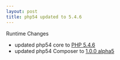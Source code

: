 ```yaml
---
layout: post
title: php54 updated to 5.4.6
---
```


Runtime Changes

 - updated php54 core to [PHP 5.4.6][core]
 - updated php54 Composer to [1.0.0 alpha5][composer]

[core]: http://www.php.net/ChangeLog-5.php#5.4.6
[composer]: https://github.com/composer/composer/blob/1.0.0-alpha5/CHANGELOG.md#files

